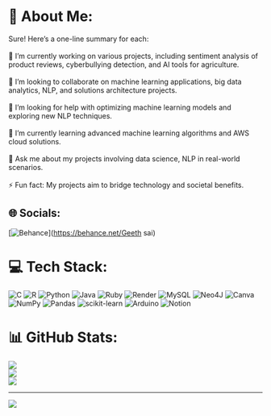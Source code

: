 # 💫 About Me:
Sure! Here’s a one-line summary for each:<br><br>🔭 I’m currently working on various projects, including sentiment analysis of product reviews, cyberbullying detection, and AI tools for agriculture.<br><br>👯 I’m looking to collaborate on machine learning applications, big data analytics, NLP, and solutions architecture projects.<br><br>🤝 I’m looking for help with optimizing machine learning models and exploring new NLP techniques.<br><br>🌱 I’m currently learning advanced machine learning algorithms and AWS cloud solutions.<br><br>💬 Ask me about my projects involving data science, NLP  in real-world scenarios.<br><br>⚡ Fun fact: My projects aim to bridge technology and societal benefits.


## 🌐 Socials:
[![Behance](https://img.shields.io/badge/Behance-1769ff?logo=behance&logoColor=white)](https://behance.net/Geeth sai) 

# 💻 Tech Stack:
![C](https://img.shields.io/badge/c-%2300599C.svg?style=for-the-badge&logo=c&logoColor=white) ![R](https://img.shields.io/badge/r-%23276DC3.svg?style=for-the-badge&logo=r&logoColor=white) ![Python](https://img.shields.io/badge/python-3670A0?style=for-the-badge&logo=python&logoColor=ffdd54) ![Java](https://img.shields.io/badge/java-%23ED8B00.svg?style=for-the-badge&logo=openjdk&logoColor=white) ![Ruby](https://img.shields.io/badge/ruby-%23CC342D.svg?style=for-the-badge&logo=ruby&logoColor=white) ![Render](https://img.shields.io/badge/Render-%46E3B7.svg?style=for-the-badge&logo=render&logoColor=white) ![MySQL](https://img.shields.io/badge/mysql-4479A1.svg?style=for-the-badge&logo=mysql&logoColor=white) ![Neo4J](https://img.shields.io/badge/Neo4j-008CC1?style=for-the-badge&logo=neo4j&logoColor=white) ![Canva](https://img.shields.io/badge/Canva-%2300C4CC.svg?style=for-the-badge&logo=Canva&logoColor=white) ![NumPy](https://img.shields.io/badge/numpy-%23013243.svg?style=for-the-badge&logo=numpy&logoColor=white) ![Pandas](https://img.shields.io/badge/pandas-%23150458.svg?style=for-the-badge&logo=pandas&logoColor=white) ![scikit-learn](https://img.shields.io/badge/scikit--learn-%23F7931E.svg?style=for-the-badge&logo=scikit-learn&logoColor=white) ![Arduino](https://img.shields.io/badge/-Arduino-00979D?style=for-the-badge&logo=Arduino&logoColor=white) ![Notion](https://img.shields.io/badge/Notion-%23000000.svg?style=for-the-badge&logo=notion&logoColor=white)
# 📊 GitHub Stats:
![](https://github-readme-stats.vercel.app/api?username=geethsai0507&theme=onedark&hide_border=false&include_all_commits=false&count_private=false)<br/>
![](https://github-readme-streak-stats.herokuapp.com/?user=geethsai0507&theme=onedark&hide_border=false)<br/>
![](https://github-readme-stats.vercel.app/api/top-langs/?username=geethsai0507&theme=onedark&hide_border=false&include_all_commits=false&count_private=false&layout=compact)

---
[![](https://visitcount.itsvg.in/api?id=geethsai0507&icon=0&color=0)](https://visitcount.itsvg.in)

<!-- Proudly created with GPRM ( https://gprm.itsvg.in ) -->